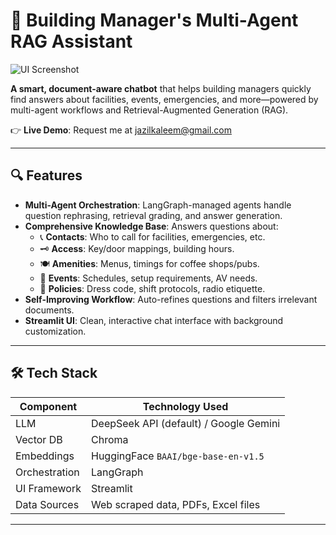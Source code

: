 # 🏢 Building Manager's Multi-Agent RAG Assistant  

![UI Screenshot](UI_Screenshot.png)  

**A smart, document-aware chatbot** that helps building managers quickly find answers about facilities, events, emergencies, and more—powered by multi-agent workflows and Retrieval-Augmented Generation (RAG).  

👉 **Live Demo**: Request me at jazilkaleem@gmail.com

---

## 🔍 Features  
- **Multi-Agent Orchestration**: LangGraph-managed agents handle question rephrasing, retrieval grading, and answer generation.  
- **Comprehensive Knowledge Base**: Answers questions about:  
  - 📞 **Contacts**: Who to call for facilities, emergencies, etc.  
  - 🗝️ **Access**: Key/door mappings, building hours.  
  - 🍽️ **Amenities**: Menus, timings for coffee shops/pubs.  
  - 📅 **Events**: Schedules, setup requirements, AV needs.  
  - 👔 **Policies**: Dress code, shift protocols, radio etiquette.  
- **Self-Improving Workflow**: Auto-refines questions and filters irrelevant documents.  
- **Streamlit UI**: Clean, interactive chat interface with background customization.  

---

## 🛠️ Tech Stack  
| Component               | Technology Used                          |
|-------------------------|------------------------------------------|
| LLM                     | DeepSeek API (default) / Google Gemini   |
| Vector DB               | Chroma                                   |
| Embeddings              | HuggingFace `BAAI/bge-base-en-v1.5`     |
| Orchestration           | LangGraph                                |
| UI Framework            | Streamlit                                |
| Data Sources            | Web scraped data, PDFs, Excel files      |

---

